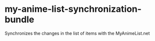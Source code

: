 my-anime-list-synchronization-bundle
====================================

Synchronizes the changes in the list of items with the MyAnimeList.net
